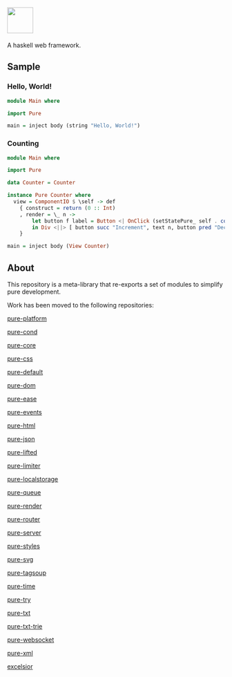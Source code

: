 # <a href='https://github.com/grumply/pure'><img src='https://github.com/grumply/pure/blob/ab5517253f689e5f40e3d4c5a074281764046203/assets/logo.svg' height='60'></a>

A haskell web framework.

## Sample

### Hello, World!

```haskell
module Main where

import Pure

main = inject body (string "Hello, World!")
```

### Counting

```haskell
module Main where

import Pure

data Counter = Counter

instance Pure Counter where
  view = ComponentIO $ \self -> def
    { construct = return (0 :: Int)
    , render = \_ n ->
        let button f label = Button <| OnClick (setStatePure_ self . const f) |> [ string label ]
        in Div <||> [ button succ "Increment", text n, button pred "Decrement" ]
    }

main = inject body (View Counter)
```

## About

This repository is a meta-library that re-exports a set of modules to simplify pure development.

Work has been moved to the following repositories:

[pure-platform](https://github.com/grumply/pure-platform) 

[pure-cond](https://github.com/grumply/pure-cond)

[pure-core](https://github.com/grumply/pure-core)

[pure-css](https://github.com/grumply/pure-css)

[pure-default](https://github.com/grumply/pure-default)

[pure-dom](https://github.com/grumply/pure-dom)

[pure-ease](https://github.com/grumply/pure-ease)

[pure-events](https://github.com/grumply/pure-events)

[pure-html](https://github.com/grumply/pure-html)

[pure-json](https://github.com/grumply/pure-json)

[pure-lifted](https://github.com/grumply/pure-lifted)

[pure-limiter](https://github.com/grumply/pure-limiter)

[pure-localstorage](https://github.com/grumply/pure-localstorage)

[pure-queue](https://github.com/grumply/pure-queue)

[pure-render](https://github.com/grumply/pure-render)

[pure-router](https://github.com/grumply/pure-router)

[pure-server](https://github.com/grumply/pure-server)

[pure-styles](https://github.com/grumply/pure-styles)

[pure-svg](https://github.com/grumply/pure-svg)

[pure-tagsoup](https://github.com/grumply/pure-tagsoup)

[pure-time](https://github.com/grumply/pure-time)

[pure-try](https://github.com/grumply/pure-try)

[pure-txt](https://github.com/grumply/pure-txt)

[pure-txt-trie](https://github.com/grumply/pure-txt-trie)

[pure-websocket](https://github.com/grumply/pure-websocket)

[pure-xml](https://github.com/grumply/pure-xml)

[excelsior](https://github.com/grumply/excelsior)
